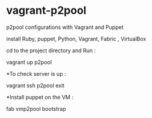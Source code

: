 vagrant-p2pool
==============

p2pool configurations with Vagrant and Puppet

install Ruby, puppet, Python, Vagrant, Fabric , VirtualBox

cd to the project directory and Run :

  vagrant up p2pool

*To check server is up : 

vagrant ssh p2pool
exit

*Install puppet on the VM :

fab vmp2pool bootstrap
